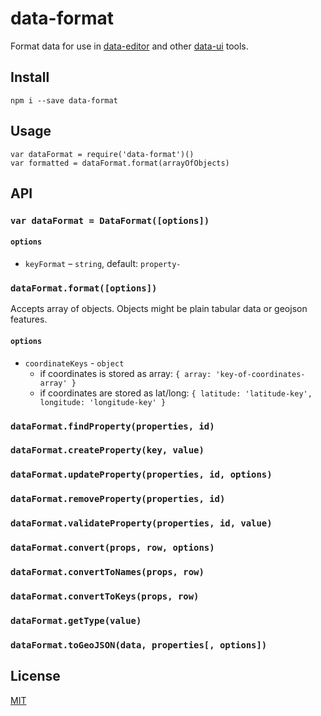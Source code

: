 # data-format

Format data for use in [data-editor](https://github.com/editdata/data-editor) and other [data-ui](https://github.com/editdata/data-ui) tools.

## Install

```
npm i --save data-format
```

## Usage

```
var dataFormat = require('data-format')()
var formatted = dataFormat.format(arrayOfObjects)
```

## API

### `var dataFormat = DataFormat([options])`

#### `options`
- `keyFormat` – `string`, default: `property-`

### `dataFormat.format([options])`

Accepts array of objects. Objects might be plain tabular data or geojson features.

#### `options`
- `coordinateKeys` - `object`
  - if coordinates is stored as array: `{ array: 'key-of-coordinates-array' }`
  - if coordinates are stored as lat/long: `{ latitude: 'latitude-key', longitude: 'longitude-key' }`

### `dataFormat.findProperty(properties, id)`

### `dataFormat.createProperty(key, value)`

### `dataFormat.updateProperty(properties, id, options)`

### `dataFormat.removeProperty(properties, id)`

### `dataFormat.validateProperty(properties, id, value)`

### `dataFormat.convert(props, row, options)`

### `dataFormat.convertToNames(props, row)`

### `dataFormat.convertToKeys(props, row)`

### `dataFormat.getType(value)`

### `dataFormat.toGeoJSON(data, properties[, options])`

## License
[MIT](LICENSE.md)